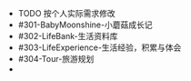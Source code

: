 - TODO 按个人实际需求修改
- #301-BabyMoonshine-小蘑菇成长记
- #302-LifeBank-生活资料库
- #303-LifeExperience-生活经验，积累与体会
- #304-Tour-旅游规划
-